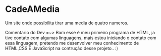 # CadeAMedia
Um site onde possibilita tirar uma media de quatro numeros.

Comentario do Dev =~>
 Bom esse é meu primeiro programa de HTML, ja tive contato com algumas linguagens, mais estou iniciando o contato com essa linguagem, pretendo me desenvolver meu conhecimento de HTML,CSS E JavaScript na contrução desse projeto.. :)
